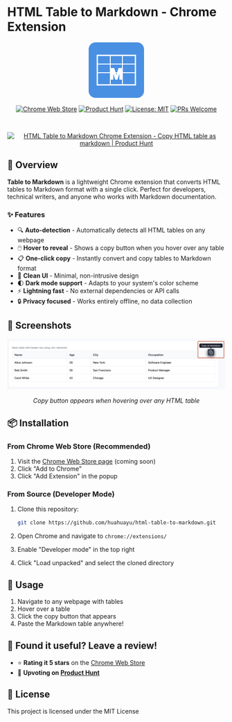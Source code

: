# HTML Table to Markdown - Chrome Extension

<div align="center">
  <img src="icons/icon.svg" alt="Table to Markdown Icon" width="128" height="128">
  
  [![Chrome Web Store](https://img.shields.io/chrome-web-store/v/mbjnhbnmmciknjjoojnkloipgejjogbd)](https://chrome.google.com/webstore/detail/mbjnhbnmmciknjjoojnkloipgejjogbd)
  [![Product Hunt](https://img.shields.io/badge/Product%20Hunt-Launch-orange)](https://www.producthunt.com/products/html-table-to-markdown-chrome-extension?launch=html-table-to-markdown-chrome-extension)
  [![License: MIT](https://img.shields.io/badge/License-MIT-blue.svg)](https://opensource.org/licenses/MIT)
  [![PRs Welcome](https://img.shields.io/badge/PRs-welcome-brightgreen.svg)](http://makeapullrequest.com)
  
  <br/>
  
  <a href="https://www.producthunt.com/products/html-table-to-markdown-chrome-extension?embed=true&utm_source=badge-featured&utm_medium=badge&utm_source=badge-html&#0045;table&#0045;to&#0045;markdown&#0045;chrome&#0045;extension" target="_blank"><img src="https://api.producthunt.com/widgets/embed-image/v1/featured.svg?post_id=1011023&theme=light&t=1756668996377" alt="HTML&#0032;Table&#0032;to&#0032;Markdown&#0032;Chrome&#0032;Extension - Copy&#0032;HTML&#0032;table&#0032;as&#0032;markdown | Product Hunt" style="width: 250px; height: 54px;" width="250" height="54" /></a>
</div>

## 🚀 Overview

**Table to Markdown** is a lightweight Chrome extension that converts HTML tables to Markdown format with a single click. Perfect for developers, technical writers, and anyone who works with Markdown documentation.

### ✨ Features

- 🔍 **Auto-detection** - Automatically detects all HTML tables on any webpage
- 🖱️ **Hover to reveal** - Shows a copy button when you hover over any table
- 📋 **One-click copy** - Instantly convert and copy tables to Markdown format
- 🎨 **Clean UI** - Minimal, non-intrusive design
- 🌓 **Dark mode support** - Adapts to your system's color scheme
- ⚡ **Lightning fast** - No external dependencies or API calls
- 🔒 **Privacy focused** - Works entirely offline, no data collection

## 📸 Screenshots

<div align="center">
  <img src="screenshot/table-with-copy-icon.png" alt="Table with Copy Button" width="800">
  <p><em>Copy button appears when hovering over any HTML table</em></p>
</div>

## 📦 Installation

### From Chrome Web Store (Recommended)

1. Visit the [Chrome Web Store page](#) (coming soon)
2. Click "Add to Chrome"
3. Click "Add Extension" in the popup

### From Source (Developer Mode)

1. Clone this repository:

   ```bash
   git clone https://github.com/huahuayu/html-table-to-markdown.git
   ```

2. Open Chrome and navigate to `chrome://extensions/`

3. Enable "Developer mode" in the top right

4. Click "Load unpacked" and select the cloned directory

## 🎯 Usage

1. Navigate to any webpage with tables
2. Hover over a table
3. Click the copy button that appears
4. Paste the Markdown table anywhere!

## 🚀 Found it useful? Leave a review!

- ⭐ **Rating it 5 stars** on the [Chrome Web Store](https://chrome.google.com/webstore/detail/mbjnhbnmmciknjjoojnkloipgejjogbd)
- 🚀 **Upvoting on [Product Hunt](https://www.producthunt.com/products/html-table-to-markdown-chrome-extension?launch=html-table-to-markdown-chrome-extension)**

## 📄 License

This project is licensed under the MIT License
